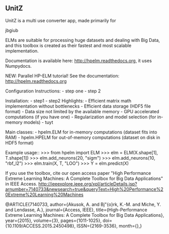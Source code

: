 UnitZ
--------

UnitZ is a multi use converter app, made primarily for  

jbgiub

ELMs are suitable for processing huge datasets and dealing with Big Data,
and this toolbox is created as their fastest and most scalable implementation.

Documentation is available here: http://hpelm.readthedocs.org, 
it uses Numpydocs.

NEW: Parallel HP-ELM tutorial! See the documentation: http://hpelm.readthedocs.org

Configuration Instructions:
    - step one
    - step 2

Installation:
    - step1
    - step2
Highlights:
    - Efficient matrix math implementation without bottlenecks
    - Efficient data storage (HDF5 file format)
    - Data size not limited by the available memory
    - GPU accelerated computations (if you have one)
    - Regularization and model selection (for in-memory models)
    - tuyt

Main classes:
    - hpelm.ELM for in-memory computations (dataset fits into RAM)
    - hpelm.HPELM for out-of-memory computations (dataset on disk in HDF5 format)

Example usage::
    >>> from hpelm import ELM
    >>> elm = ELM(X.shape[1], T.shape[1])
    >>> elm.add_neurons(20, "sigm")
    >>> elm.add_neurons(10, "rbf_l2")
    >>> elm.train(X, T, "LOO")
    >>> Y = elm.predict(X)

If you use the toolbox, cite our open access paper "High Performance Extreme Learning Machines: A Complete Toolbox for Big Data Applications" in IEEE Access.
http://ieeexplore.ieee.org/xpl/articleDetails.jsp?arnumber=7140733&newsearch=true&queryText=High%20Performance%20Extreme%20Learning%20Machines

@ARTICLE{7140733,
author={Akusok, A. and Bj\"{o}rk, K.-M. and Miche, Y. and Lendasse, A.},
journal={Access, IEEE},
title={High-Performance Extreme Learning Machines: A Complete Toolbox for Big Data Applications},
year={2015},
volume={3},
pages={1011-1025},
doi={10.1109/ACCESS.2015.2450498},
ISSN={2169-3536},
month={},}
